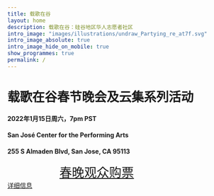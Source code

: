 ```yaml
---
title: 载歌在谷
layout: home
description: 载歌在谷：硅谷地区华人志愿者社区
intro_image: "images/illustrations/undraw_Partying_re_at7f.svg"
intro_image_absolute: true
intro_image_hide_on_mobile: true
show_programmes: true
permalink: /
---
```

# 载歌在谷春节晚会及云集系列活动
<h4>2022年1月15日周六，7pm PST</h4>
<h4>San José Center for the Performing Arts</h4>
<h4>255 S Almaden Blvd, San Jose, CA 95113 </h4>

<div style="width:80%;text-align:center"><a class="button home-button"  href="/ticket" style="font-size:200%;width:auto;padding:1em 2em;height:auto">春晚观众购票</a></div>
<div><a href="/gala">详细信息</a></div>



